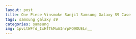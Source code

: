 ```yaml
---
layout: post
title: One Piece Vinsmoke Sanji1 Samsung Galaxy S9 Case
tags: samsung galaxy s9
categories: samsung
img: 1pvLtWFfd_IxHfTkMuAInrpPO9OUELn__
---
```

